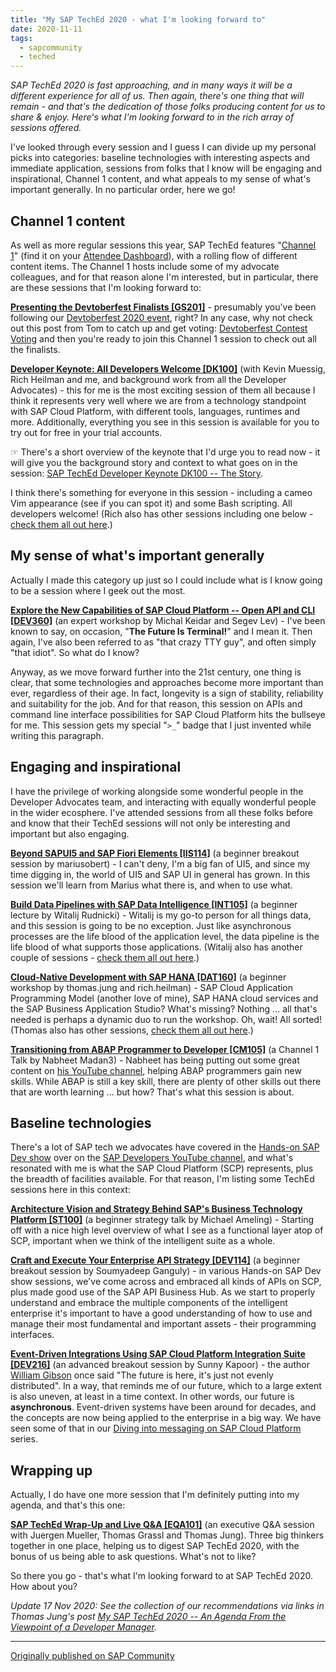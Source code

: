 ```yaml
---
title: "My SAP TechEd 2020 - what I'm looking forward to"
date: 2020-11-11
tags:
  - sapcommunity
  - teched
---
```

*SAP TechEd 2020 is fast approaching, and in many ways it will be a
different experience for all of us. Then again, there's one thing that
will remain - and that's the dedication of those folks producing
content for us to share & enjoy. Here's what I'm looking forward to in
the rich array of sessions offered.*

I've looked through every session and I guess I can divide up my
personal picks into categories: baseline technologies with interesting
aspects and immediate application, sessions from folks that I know will
be engaging and inspirational, Channel 1 content, and what appeals to my
sense of what's important generally. In no particular order, here we
go!

## Channel 1 content

As well as more regular sessions this year, SAP TechEd features
"[Channel
1](https://events.sapteched.com/widget/sap/sapteched2020/1603826766209001dGtz)"
(find it on your [Attendee
Dashboard](https://reg.sapteched.com/flow/sap/sapteched2020/attendee-portal/page/portal)),
with a rolling flow of different content items. The Channel 1 hosts
include some of my advocate colleagues, and for that reason alone I'm
interested, but in particular, there are these sessions that I'm
looking forward to:

**[Presenting the Devtoberfest Finalists \[GS201\]](https://events.sapteched.com/widget/sap/sapteched2020/Catalog/session/1604670201406001rAkT)** -
presumably you've been following our [Devtoberfest 2020
event](https://github.com/sap-samples/sap-devtoberfest-2020), right? In
any case, why not check out this post from Tom to catch up and get
voting: [Devtoberfest Contest
Voting](https://blogs.sap.com/2020/11/09/devtoberfest-contest-voting/)
and then you're ready to join this Channel 1 session to check out all
the finalists.

**[Developer Keynote: All Developers Welcome \[DK100\]](https://events.sapteched.com/widget/sap/sapteched2020/Catalog/session/1603314875989001AsWU)**
(with Kevin Muessig, Rich Heilman and me, and background work from all
the Developer Advocates) - this for me is the most exciting session of
them all because I think it represents very well where we are from a
technology standpoint with SAP Cloud Platform, with different tools,
languages, runtimes and more. Additionally, everything you see in this
session is available for you to try out for free in your trial
accounts.

☞ There's a short overview of the keynote that I'd urge you to read
now - it will give you the background story and context to what goes on
in the session: [SAP TechEd Developer Keynote DK100 -- The Story](https://blogs.sap.com/2020/11/19/sap-teched-developer-keynote-dk100-the-story/).

I think there's something for everyone in this session - including a
cameo Vim appearance (see if you can spot it) and some Bash scripting.
All developers welcome! (Rich also has other sessions including one
below - [check them all out
here](https://events.sapteched.com/widget/sap/sapteched2020/Catalog?search=%22Rich%20Heilman%22).)

## My sense of what's important generally

Actually I made this category up just so I could include what is I know
going to be a session where I geek out the most.

**[Explore the New Capabilities of SAP Cloud Platform -- Open API and CLI \[DEV360\]](https://events.sapteched.com/widget/sap/sapteched2020/Catalog/session/1602555754690001uKl1)**
(an expert workshop by Michal Keidar and Segev Lev) - I've been known
to say, on occasion, "**The Future Is Terminal!**" and I mean it. Then
again, I've also been referred to as "that crazy TTY guy", and often
simply "that idiot". So what do I know?

Anyway, as we move forward further into the 21st century, one thing is
clear, that some technologies and approaches become more important than
ever, regardless of their age. In fact, longevity is a sign of
stability, reliability and suitability for the job. And for that reason,
this session on APIs and command line interface possibilities for SAP
Cloud Platform hits the bullseye for me. This session gets my special
"`>_`" badge that I just invented while writing this paragraph.

## Engaging and inspirational

I have the privilege of working alongside some wonderful people in the
Developer Advocates team, and interacting with equally wonderful people
in the wider ecosphere. I've attended sessions from all these folks
before and know that their TechEd sessions will not only be interesting
and important but also engaging.

**[Beyond SAPUI5 and SAP Fiori Elements \[IIS114\]](https://events.sapteched.com/widget/sap/sapteched2020/Catalog/session/1602555759653001u2p2)**
(a beginner breakout session by mariusobert) - I can't deny, I'm a big
fan of UI5, and since my time digging in, the world of UI5 and SAP UI in
general has grown. In this session we'll learn from Marius what there
is, and when to use what.

**[Build Data Pipelines with SAP Data Intelligence \[INT105\]](https://events.sapteched.com/widget/sap/sapteched2020/Catalog/session/1602555762554001uNVN)**
(a beginner lecture by Witalij Rudnicki) - Witalij is my go-to person
for all things data, and this session is going to be no exception. Just
like asynchronous processes are the life blood of the application level,
the data pipeline is the life blood of what supports those applications.
(Witalij also has another couple of sessions - [check them all out
here](https://events.sapteched.com/widget/sap/sapteched2020/Catalog?search=%22Witalij%20Rudnicki%22).)

**[Cloud-Native Development with SAP HANA \[DAT160\]](https://events.sapteched.com/widget/sap/sapteched2020/Catalog/session/1602555965285001RSkw)**
(a beginner workshop by thomas.jung and rich.heilman) - SAP Cloud
Application Programming Model (another love of mine), SAP HANA cloud
services and the SAP Business Application Studio? What's missing?
Nothing \... all that's needed is perhaps a dynamic duo to run the
workshop. Oh, wait! All sorted! (Thomas also has other sessions, [check
them all out here](https://events.sapteched.com/widget/sap/sapteched2020/Catalog?search=%22Thomas%20Jung%22).)

**[Transitioning from ABAP Programmer to Developer \[CM105\]](https://events.sapteched.com/widget/sap/sapteched2020/Catalog/session/1603734625163001mas9)**
(a Channel 1 Talk by Nabheet Madan3) - Nabheet has being putting out
some great content on [his YouTube channel](https://www.youtube.com/channel/UCW8OSu54ONLbsdV30tB3sKQ),
helping ABAP programmers gain new skills. While ABAP is still a key
skill, there are plenty of other skills out there that are worth
learning \... but how? That's what this session is about.

## Baseline technologies

There's a lot of SAP tech we advocates have covered in the [Hands-on
SAP Dev
show](/blog/posts/2020/11/09/an-overview-of-sap-developers-video-content/)
over on the [SAP Developers YouTube
channel](https://www.youtube.com/user/sapdevs), and what's resonated
with me is what the SAP Cloud Platform (SCP) represents, plus the
breadth of facilities available. For that reason, I'm listing some
TechEd sessions here in this context:

**[Architecture Vision and Strategy Behind SAP's Business Technology Platform \[ST100\]](https://events.sapteched.com/widget/sap/sapteched2020/Catalog/session/1603382154712001ui1P)**
(a beginner strategy talk by Michael Ameling) - Starting off with a nice
high level overview of what I see as a functional layer atop of SCP,
important when we think of the intelligent suite as a whole.

**[Craft and Execute Your Enterprise API Strategy \[DEV114\]](https://events.sapteched.com/widget/sap/sapteched2020/Catalog/session/1602217234696001KUtz)**
(a beginner breakout session by Soumyadeep Ganguly) - in various
Hands-on SAP Dev show sessions, we've come across and embraced all
kinds of APIs on SCP, plus made good use of the SAP API Business Hub. As
we start to properly understand and embrace the multiple components of
the intelligent enterprise it's important to have a good understanding
of how to use and manage their most fundamental and important assets -
their programming interfaces.

**[Event-Driven Integrations Using SAP Cloud Platform Integration Suite \[DEV216\]](https://events.sapteched.com/widget/sap/sapteched2020/Catalog/session/1602555753977001u2xH)**
(an advanced breakout session by Sunny Kapoor) - the author [William
Gibson](https://en.wikipedia.org/wiki/William_Gibson) once said "The
future is here, it's just not evenly distributed". In a way, that
reminds me of our future, which to a large extent is also uneven, at
least in a time context. In other words, our future is **asynchronous**.
Event-driven systems have been around for decades, and the concepts are
now being applied to the enterprise in a big way. We have seen some of
that in our [Diving into messaging on SAP Cloud
Platform](https://www.youtube.com/playlist?list=PL6RpkC85SLQCf--P9o7DtfjEcucimapUf)
series.

## Wrapping up

Actually, I do have one more session that I'm definitely putting into
my agenda, and that's this one:

**[SAP TechEd Wrap-Up and Live Q&A \[EQA101\]](https://events.sapteched.com/widget/sap/sapteched2020/Catalog/session/16033147247400012BLW)**
(an executive Q&A session with Juergen Mueller, Thomas Grassl and
Thomas Jung). Three big thinkers together in one place, helping us to
digest SAP TechEd 2020, with the bonus of us being able to ask
questions. What's not to like?

So there you go - that's what I'm looking forward to at SAP TechEd
2020. How about you?

*Update 17 Nov 2020: See the collection of our recommendations via links
in Thomas Jung's post [My SAP TechEd 2020 -- An Agenda From the
Viewpoint of a Developer
Manager](https://blogs.sap.com/2020/11/13/my-sap-teched-2020-an-agenda-from-the-viewpoint-of-a-developer-manager/).*

---

[Originally published on SAP Community](https://community.sap.com/t5/sap-teched-blog-posts/my-sap-teched-2020-what-i-m-looking-forward-to/ba-p/13485985)

